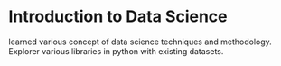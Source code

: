 # Introduction to Data Science
learned various concept of data science techniques and methodology. Explorer various libraries in python with existing datasets.



